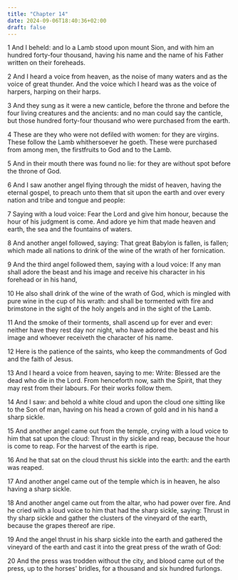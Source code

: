 ```yaml
---
title: "Chapter 14"
date: 2024-09-06T18:40:36+02:00
draft: false
---
```




1 And I beheld: and lo a Lamb stood upon mount Sion, and with him an hundred forty-four thousand, having his name and the name of his Father written on their foreheads.

2 And I heard a voice from heaven, as the noise of many waters and as the voice of great thunder. And the voice which I heard was as the voice of harpers, harping on their harps.

3 And they sung as it were a new canticle, before the throne and before the four living creatures and the ancients: and no man could say the canticle, but those hundred forty-four thousand who were purchased from the earth.

4 These are they who were not defiled with women: for they are virgins. These follow the Lamb whithersoever he goeth. These were purchased from among men, the firstfruits to God and to the Lamb.

5 And in their mouth there was found no lie: for they are without spot before the throne of God.

6 And I saw another angel flying through the midst of heaven, having the eternal gospel, to preach unto them that sit upon the earth and over every nation and tribe and tongue and people:

7 Saying with a loud voice: Fear the Lord and give him honour, because the hour of his judgment is come. And adore ye him that made heaven and earth, the sea and the fountains of waters.

8 And another angel followed, saying: That great Babylon is fallen, is fallen; which made all nations to drink of the wine of the wrath of her fornication.

9 And the third angel followed them, saying with a loud voice: If any man shall adore the beast and his image and receive his character in his forehead or in his hand,

10 He also shall drink of the wine of the wrath of God, which is mingled with pure wine in the cup of his wrath: and shall be tormented with fire and brimstone in the sight of the holy angels and in the sight of the Lamb.

11 And the smoke of their torments, shall ascend up for ever and ever: neither have they rest day nor night, who have adored the beast and his image and whoever receiveth the character of his name.

12 Here is the patience of the saints, who keep the commandments of God and the faith of Jesus.

13 And I heard a voice from heaven, saying to me: Write: Blessed are the dead who die in the Lord. From henceforth now, saith the Spirit, that they may rest from their labours. For their works follow them.

14 And I saw: and behold a white cloud and upon the cloud one sitting like to the Son of man, having on his head a crown of gold and in his hand a sharp sickle.

15 And another angel came out from the temple, crying with a loud voice to him that sat upon the cloud: Thrust in thy sickle and reap, because the hour is come to reap. For the harvest of the earth is ripe.

16 And he that sat on the cloud thrust his sickle into the earth: and the earth was reaped.

17 And another angel came out of the temple which is in heaven, he also having a sharp sickle.

18 And another angel came out from the altar, who had power over fire. And he cried with a loud voice to him that had the sharp sickle, saying: Thrust in thy sharp sickle and gather the clusters of the vineyard of the earth, because the grapes thereof are ripe.

19 And the angel thrust in his sharp sickle into the earth and gathered the vineyard of the earth and cast it into the great press of the wrath of God:

20 And the press was trodden without the city, and blood came out of the press, up to the horses' bridles, for a thousand and six hundred furlongs.

